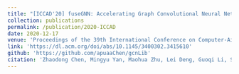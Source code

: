 ```yaml
---
title: "[ICCAD'20] fuseGNN: Accelerating Graph Convolutional Neural Network Training on GPGPU"
collection: publications
permalink: /publication/2020-ICCAD
date: 2020-12-17
venue: 'Proceedings of the 39th International Conference on Computer-Aided Design'
link: 'https://dl.acm.org/doi/abs/10.1145/3400302.3415610'
github: 'https://github.com/apuaaChen/gcnLib'
citation: 'Zhaodong Chen, Mingyu Yan, Maohua Zhu, Lei Deng, Guoqi Li, Shuangchen Li, and Yuan Xie. fusegnn: Accelerating graph convolutional neural network training on gpgpu. In Proceedings of the 39th International Conference on Computer-Aided Design, pages 1–9, 2020'
---
```

